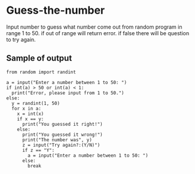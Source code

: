 # Guess-the-number
Input number to guess what number come out from random program in range 1 to 50. if out of range will return error. if false there will be question to try again.
## Sample of output
```
from random import randint

a = input("Enter a number between 1 to 50: ")
if int(a) > 50 or int(a) < 1:
  print("Error, please input from 1 to 50.")
else:
  y = randint(1, 50)
  for x in a:
    x = int(x)
    if x == y:
      print("You guessed it right!")
    else:
      print("You guessed it wrong!")
      print("The number was", y)
      z = input("Try again?:(Y/N)")
      if z == "Y":
        a = input("Enter a number between 1 to 50: ")
      else: 
        break
```
